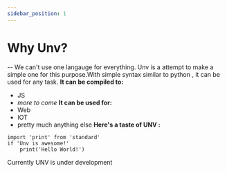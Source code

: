 ```yaml
---
sidebar_position: 1
---
```

# Why Unv?
--
We can't use one langauge for everything. Unv is a attempt to make a simple one for this purpose.With simple syntax similar to python , it can be used for any task.
**It can be compiled to:**
- JS
- *more to come*
**It can be used for:**
- Web
- IOT
- pretty much anything else
**Here's a taste of UNV :**
```
import 'print' from 'standard'
if 'Unv is awesome!'
    print('Hello World!')
```
Currently UNV is under development
